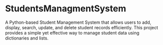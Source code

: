 # StudentsManagmentSystem
A Python-based Student Management System that allows users to add, display, search, update, and delete student records efficiently. This project provides a simple yet effective way to manage student data using dictionaries and lists.
